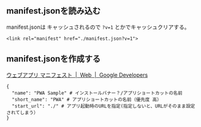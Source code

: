 ## manifest.jsonを読み込む
manifest.jsonは キャッシュされるので `?v=1` とかでキャッシュクリアする。

```
<link rel="manifest" href="./manifest.json?v=1">
```

## manifest.jsonを作成する

[ウェブアプリ マニフェスト  |  Web  |  Google Developers](https://developers.google.com/web/fundamentals/web-app-manifest/?hl=ja)

```
{
  "name": "PWA Sample" # インストールバナー？/アプリショートカットの名前
  "short_name": "PWA" # アプリショートカットの名前（優先度 高）
  "start_url": "./" # アプリ起動時のURLを指定(指定しないと、URLがそのまま設定されてしまう）
}

```
